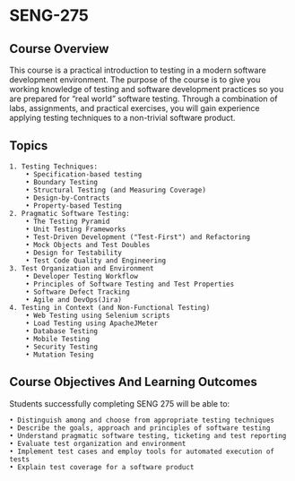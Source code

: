 # SENG-275

## Course Overview
This course is a practical introduction to testing in a modern software development environment.
The purpose of the course is to give you working knowledge of testing and software development practices so you are prepared for “real world” software testing.
Through a combination of labs, assignments, and practical exercises, you will gain experience applying testing techniques to a non-trivial software product.

## Topics
    1. Testing Techniques:
        • Specification-based testing
        • Boundary Testing
        • Structural Testing (and Measuring Coverage)
        • Design-by-Contracts
        • Property-based Testing
    2. Pragmatic Software Testing:
        • The Testing Pyramid
        • Unit Testing Frameworks
        • Test-Driven Development ("Test-First") and Refactoring
        • Mock Objects and Test Doubles
        • Design for Testability
        • Test Code Quality and Engineering
    3. Test Organization and Environment
        • Developer Testing Workflow
        • Principles of Software Testing and Test Properties
        • Software Defect Tracking
        • Agile and DevOps(Jira)
    4. Testing in Context (and Non-Functional Testing)
        • Web Testing using Selenium scripts
        • Load Testing using ApacheJMeter
        • Database Testing
        • Mobile Testing
        • Security Testing
        • Mutation Tesing

## Course Objectives And Learning Outcomes
Students successfully completing SENG 275 will be able to:

    • Distinguish among and choose from appropriate testing techniques
    • Describe the goals, approach and principles of software testing
    • Understand pragmatic software testing, ticketing and test reporting
    • Evaluate test organization and environment
    • Implement test cases and employ tools for automated execution of tests
    • Explain test coverage for a software product
